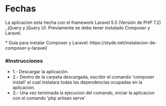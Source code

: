 # Fechas

<p>La aplicacion esta hecha con el framework Laravel 5.5 (Versión de PHP 7.2) , jQuery y jQuery UI. 
Previamente se debe tener instalado Composer y Laravel.</p>
 * Guia para instalar Composer y Laravel: https://styde.net/instalacion-de-composer-y-laravel/

<h3>#Instrucciones</h3>

<ul> 
	<li>1.- Descargar la aplicación.</li>
	<li>2.- Dentro de la carpeta descargada, escribir el comando 'composer install' el cual instalara todas las dependencias ocupadas en la 					aplicacion.</li>
	<li>3.- Una vez terminada la ejecucion del comando, iniciar la aplicacion con el comando 'php artisan serve'</li>
</ul>



